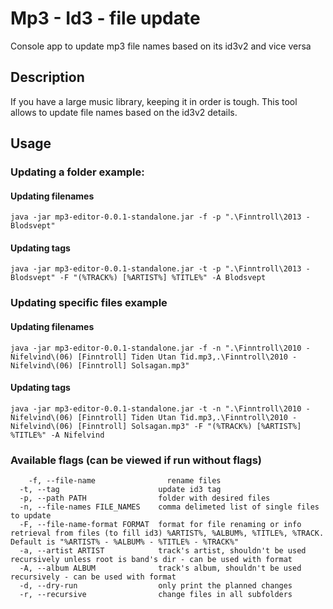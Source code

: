 # Mp3 - Id3 - file update

Console app to update mp3 file names based on its id3v2 and vice versa

## Description
If you have a large music library, keeping it in order is tough.
This tool allows to update file names based on the id3v2 details.

## Usage
### Updating a folder example:
#### Updating filenames
```java -jar mp3-editor-0.0.1-standalone.jar -f -p ".\Finntroll\2013 - Blodsvept"```
#### Updating tags
```java -jar mp3-editor-0.0.1-standalone.jar -t -p ".\Finntroll\2013 - Blodsvept" -F "(%TRACK%) [%ARTIST%] %TITLE%" -A Blodsvept```

### Updating specific files example
#### Updating filenames
```java -jar mp3-editor-0.0.1-standalone.jar -f -n ".\Finntroll\2010 - Nifelvind\(06) [Finntroll] Tiden Utan Tid.mp3,.\Finntroll\2010 - Nifelvind\(06) [Finntroll] Solsagan.mp3"```
#### Updating tags
```java -jar mp3-editor-0.0.1-standalone.jar -t -n ".\Finntroll\2010 - Nifelvind\(06) [Finntroll] Tiden Utan Tid.mp3,.\Finntroll\2010 - Nifelvind\(06) [Finntroll] Solsagan.mp3" -F "(%TRACK%) [%ARTIST%] %TITLE%" -A Nifelvind```

### Available flags (can be viewed if run without flags)
```
    -f, --file-name                rename files
  -t, --tag                      update id3 tag
  -p, --path PATH                folder with desired files
  -n, --file-names FILE_NAMES    comma delimeted list of single files to update
  -F, --file-name-format FORMAT  format for file renaming or info retrieval from files (to fill id3) %ARTIST%, %ALBUM%, %TITLE%, %TRACK. Default is "%ARTIST% - %ALBUM% - %TITLE% - %TRACK%"
  -a, --artist ARTIST            track's artist, shouldn't be used recursively unless root is band's dir - can be used with format
  -A, --album ALBUM              track's album, shouldn't be used recursively - can be used with format
  -d, --dry-run                  only print the planned changes
  -r, --recursive                change files in all subfolders
```
